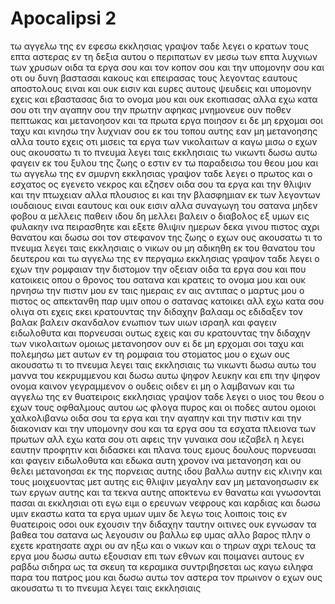 # Apocalipsi 2
τω αγγελω της εν εφεσω εκκλησιας γραψον ταδε λεγει ο κρατων τους επτα αστερας εν τη δεξια αυτου ο περιπατων εν μεσω των επτα λυχνιων των χρυσων 
οιδα τα εργα σου και τον κοπον σου και την υπομονην σου και οτι ου δυνη βαστασαι κακους και επειρασας τους λεγοντας εαυτους αποστολους ειναι και ουκ εισιν και ευρες αυτους ψευδεις
και υπομονην εχεις και εβαστασας δια το ονομα μου και ουκ εκοπιασας
αλλα εχω κατα σου οτι την αγαπην σου την πρωτην αφηκας
μνημονευε ουν ποθεν πεπτωκας και μετανοησον και τα πρωτα εργα ποιησον ει δε μη ερχομαι σοι ταχυ και κινησω την λυχνιαν σου εκ του τοπου αυτης εαν μη μετανοησης
αλλα τουτο εχεις οτι μισεις τα εργα των νικολαιτων α καγω μισω
ο εχων ους ακουσατω τι το πνευμα λεγει ταις εκκλησιαις τω νικωντι δωσω αυτω φαγειν εκ του ξυλου της ζωης ο εστιν εν τω παραδεισω του θεου μου 
και τω αγγελω της εν σμυρνη εκκλησιας γραψον ταδε λεγει ο πρωτος και ο εσχατος ος εγενετο νεκρος και εζησεν
οιδα σου τα εργα και την θλιψιν και την πτωχειαν αλλα πλουσιος ει και την βλασφημιαν εκ των λεγοντων ιουδαιους ειναι εαυτους και ουκ εισιν αλλα συναγωγη του σατανα
μηδεν φοβου α μελλεις παθειν ιδου δη μελλει βαλειν ο διαβολος εξ υμων εις φυλακην ινα πειρασθητε και εξετε θλιψιν ημερων δεκα γινου πιστος αχρι θανατου και δωσω σοι τον στεφανον της ζωης
ο εχων ους ακουσατω τι το πνευμα λεγει ταις εκκλησιαις ο νικων ου μη αδικηθη εκ του θανατου του δευτερου
και τω αγγελω της εν περγαμω εκκλησιας γραψον ταδε λεγει ο εχων την ρομφαιαν την διστομον την οξειαν
οιδα τα εργα σου και που κατοικεις οπου ο θρονος του σατανα και κρατεις το ονομα μου και ουκ ηρνησω την πιστιν μου εν ταις ημεραις εν αις αντιπας ο μαρτυς μου ο πιστος ος απεκτανθη παρ υμιν οπου ο σατανας κατοικει
αλλ εχω κατα σου ολιγα οτι εχεις εκει κρατουντας την διδαχην βαλααμ ος εδιδαξεν τον βαλακ βαλειν σκανδαλον ενωπιον των υιων ισραηλ και φαγειν ειδωλοθυτα και πορνευσαι
ουτως εχεις και συ κρατουντας την διδαχην των νικολαιτων ομοιως 
μετανοησον ουν ει δε μη ερχομαι σοι ταχυ και πολεμησω μετ αυτων εν τη ρομφαια του στοματος μου
ο εχων ους ακουσατω τι το πνευμα λεγει ταις εκκλησιαις τω νικωντι δωσω αυτω του μαννα του κεκρυμμενου και δωσω αυτω ψηφον λευκην και επι την ψηφον ονομα καινον γεγραμμενον ο ουδεις οιδεν ει μη ο λαμβανων
και τω αγγελω της εν θυατειροις εκκλησιας γραψον ταδε λεγει ο υιος του θεου ο εχων τους οφθαλμους αυτου ως φλογα πυρος και οι ποδες αυτου ομοιοι χαλκολιβανω
οιδα σου τα εργα και την αγαπην και την πιστιν και την διακονιαν και την υπομονην σου και τα εργα σου τα εσχατα πλειονα των πρωτων
αλλ εχω κατα σου οτι αφεις την γυναικα σου ιεζαβελ η λεγει εαυτην προφητιν και διδασκει και πλανα τους εμους δουλους πορνευσαι και φαγειν ειδωλοθυτα
και εδωκα αυτη χρονον ινα μετανοηση και ου θελει μετανοησαι εκ της πορνειας αυτης
ιδου βαλλω αυτην εις κλινην και τους μοιχευοντας μετ αυτης εις θλιψιν μεγαλην εαν μη μετανοησωσιν εκ των εργων αυτης
και τα τεκνα αυτης αποκτενω εν θανατω και γνωσονται πασαι αι εκκλησιαι οτι εγω ειμι ο ερευνων νεφρους και καρδιας και δωσω υμιν εκαστω κατα τα εργα υμων
υμιν δε λεγω τοις λοιποις τοις εν θυατειροις οσοι ουκ εχουσιν την διδαχην ταυτην οιτινες ουκ εγνωσαν τα βαθεα του σατανα ως λεγουσιν ου βαλλω εφ υμας αλλο βαρος
πλην ο εχετε κρατησατε αχρι ου αν ηξω
και ο νικων και ο τηρων αχρι τελους τα εργα μου δωσω αυτω εξουσιαν επι των εθνων
και ποιμανει αυτους εν ραβδω σιδηρα ως τα σκευη τα κεραμικα συντριβησεται ως καγω ειληφα παρα του πατρος μου
και δωσω αυτω τον αστερα τον πρωινον
ο εχων ους ακουσατω τι το πνευμα λεγει ταις εκκλησιαις
